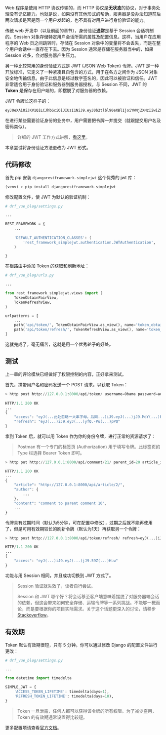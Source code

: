 Web 程序是使用 HTTP 协议传输的，而 HTTP 协议是**无状态**的协议，对于事务处理没有记忆能力。也就是说，如果没有其他形式的帮助，服务器是没办法知道前后两次请求是否是同一个用户发起的，也不具有对用户进行身份验证的能力。

传统 web 开发中（以及前面的章节），身份验证**通常**是基于 Session 会话机制的。Session 对象存储特定用户会话所需的属性及配置信息。这样，当用户在应用程序的 Web 页之间跳转时，存储在 Session 对象中的变量将不会丢失，而是在整个用户会话中一直存在下去。因为 Session 通常是存储在服务器当中的，如果 Session 过多，会对服务器产生压力。

另一种比较常用的身份验证方式是 JWT (JSON Web Token) 令牌。JWT 是一种开放标准，它定义了一种紧凑且自包含的方式，用于在各方之间作为 JSON 对象安全地传输信息。由于此信息是经过数字签名的，因此可以被验证和信任。JWT 非常适合用于身份验证和服务器到服务器授权。与 Session 不同，JWT 的 **Token** 是保存在用户端的，即摆脱了对服务器的依赖。

JWT 令牌长这样子的：

```python
eyJ0eXAiOiJKV1QiLCJhbGciOiJIUzI1NiJ9.eyJ0b2tlbl90eXBlIjoiYWNjZXNzIiwiZXhwIjoxNjA5MjEwMjg0LCJqdGkiOiJiNzMxMTliMTZjNWM0YTExODNkOGJiZTNhZDZmZmYzMyIsInVzZXJfaWQiOjJ9.59ZavqFzjE3EoDrniu2cwgc_cq1Rv1OxpZeqRte_HLw
```

在进行某些需要验证身份的业务中，用户需要把令牌一并提交（就跟提交用户名及密码类似）。

> 详细的 JWT 工作方式讲解，[看这里](https://jwt.io/introduction)。

本章尝试将身份验证方法更改为 JWT 形式。

## 代码修改

首先 pip 安装 `djangorestframework-simplejwt` 这个优秀的 jwt 库：

```python
(venv) > pip install djangorestframework-simplejwt
```

修改配置文件，使 JWT 为默认的验证机制：

```python
# drf_vue_blog/settings.py

...

REST_FRAMEWORK = {
    ...
    
    'DEFAULT_AUTHENTICATION_CLASSES': (
        'rest_framework_simplejwt.authentication.JWTAuthentication',
    )

}
```

在根路由中添加 Token 的获取和刷新地址：

```python
# drf_vue_blog/urls.py

...

from rest_framework_simplejwt.views import (
    TokenObtainPairView,
    TokenRefreshView,
)

urlpatterns = [
    ...
    path('api/token/', TokenObtainPairView.as_view(), name='token_obtain_pair'),
    path('api/token/refresh/', TokenRefreshView.as_view(), name='token_refresh'),
]
```

这就完成了，毫无痛苦，这就是用一个优秀轮子的好处。

## 测试

上一章的评论模块已经做好了权限控制的内容，正好拿来测试。

首先，携带用户名和密码发送一个 POST 请求，以获取 Token：

```python
> http post http://127.0.0.1:8000/api/token/ username=Obama password=admin123456
        
HTTP/1.1 200 OK
...
{
    "access": "eyJ(...此处忽略一大串字母，后同...)iJ9.eyJ(...)jJ9.MdY(...)kEM",
    "refresh": "eyJ(...)iJ9.eyJ(...)yfQ.-Pu(...)pPQ"
}
```

拿到 Token 后，就可以用 Token 作为你的身份令牌，进行正常的资源请求了：

> Postman 有一个专门的标签页 (Authorization) 用于填写令牌。此标签页的 Type 栏选择 Bearer Token 即可。

```python
> http put http://127.0.0.1:8000/api/comment/21/ parent_id=20 article_id=2 content='comment to parent comment 10' "Authorization: Bearer eyJ(......)iJ9.eyJ(...)jJ9.MdY(...)kEM"   

HTTP/1.1 200 OK
...
{
    "article": "http://127.0.0.1:8000/api/article/2/",
    "author": {
        ...
    },
    "content": "comment to parent comment 10",
    ...
}
```

令牌具有过期时间（默认为5分钟，可在配置中修改），过期之后就不能再使用了，但是可用有效期较长的刷新令牌（默认为1天）再获取另一个令牌：

```python
> http post http://127.0.0.1:8000/api/token/refresh/ refresh=eyJ(...)iJ9.eyJ(...)yfQ.-Pu(...)pPQ

HTTP/1.1 200 OK
...
{
    "access": "eyJ(...)iJ9.eyJ(...)jJ9.59Z(...)HLw"
}
```

功能与用 Session 相同，并且成功切换到 JWT 方式了。

> Session 验证就失效了，读者自行尝试。
>
> Session 和 JWT 哪个好？将会话移至客户端意味着摆脱了对服务器端会话的依赖，但这会带来如何安全存储、运输令牌等一系列挑战。不能够一概而论，而是要根据你的项目实际需求。关于这个话题更深入的讨论，请移步[Stackoverflow](https://stackoverflow.com/questions/43452896/authentication-jwt-usage-vs-session)。

## 有效期

Token 默认有效期很短，只有 5 分钟。你可以通过修改 Django 的配置文件进行更改：

```python
# drf_vue_blog/settings.py

...

from datetime import timedelta

SIMPLE_JWT = {
    'ACCESS_TOKEN_LIFETIME': timedelta(days=1),
    'REFRESH_TOKEN_LIFETIME': timedelta(days=10),
}
```

> Token 一旦泄露，任何人都可以获得该令牌的所有权限。为了减少盗用，Token 的有效期通常设置得比较短。

更多配置项请查看[官方文档](https://django-rest-framework-simplejwt.readthedocs.io/en/latest/settings.html)。
